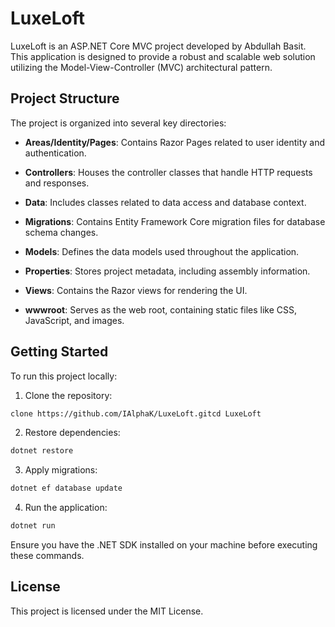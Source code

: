 LuxeLoft
========

LuxeLoft is an ASP.NET Core MVC project developed by Abdullah Basit. This application is designed to provide a robust and scalable web solution utilizing the Model-View-Controller (MVC) architectural pattern.

Project Structure
-----------------

The project is organized into several key directories:

*   **Areas/Identity/Pages**: Contains Razor Pages related to user identity and authentication.
    
*   **Controllers**: Houses the controller classes that handle HTTP requests and responses.
    
*   **Data**: Includes classes related to data access and database context.
    
*   **Migrations**: Contains Entity Framework Core migration files for database schema changes.
    
*   **Models**: Defines the data models used throughout the application.
    
*   **Properties**: Stores project metadata, including assembly information.
    
*   **Views**: Contains the Razor views for rendering the UI.
    
*   **wwwroot**: Serves as the web root, containing static files like CSS, JavaScript, and images.
    

Getting Started
---------------

To run this project locally:

1.  Clone the repository:
```sh
clone https://github.com/IAlphaK/LuxeLoft.gitcd LuxeLoft
```
2.  Restore dependencies:
```sh
dotnet restore
```    
3. Apply migrations:
```sh
dotnet ef database update
```    
4.  Run the application:
```sh
dotnet run
```

Ensure you have the .NET SDK installed on your machine before executing these commands.

License
-------

This project is licensed under the MIT License.
